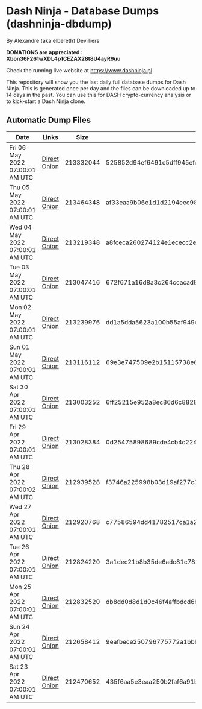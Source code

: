 # Dash Ninja - Database Dumps (dashninja-dbdump)
By Alexandre (aka elbereth) Devilliers

**DONATIONS are appreciated : Xbon36F261wXDL4p1CEZAX28t8U4ayR9uu**

Check the running live website at https://www.dashninja.pl

This repository will show you the last daily full database dumps for Dash Ninja. This is generated once per day and the files can be downloaded up to 14 days in the past.
You can use this for DASH crypto-currency analysis or to kick-start a Dash Ninja clone.


## Automatic Dump Files
| Date | Links | Size | SHA256 |
|--|--|--|--|
| Fri 06 May 2022 07:00:01 AM UTC | [Direct](https://oshi.at/HJQU) [Onion](http://5ety7tpkim5me6eszuwcje7bmy25pbtrjtue7zkqqgziljwqy3rrikqd.onion/HJQU) | 213332044 | 525852d94ef6491c5dff945efe77107f14873678366d56659c96673d679ecc5a | 
| Thu 05 May 2022 07:00:01 AM UTC | [Direct](https://oshi.at/SUQm) [Onion](http://5ety7tpkim5me6eszuwcje7bmy25pbtrjtue7zkqqgziljwqy3rrikqd.onion/SUQm) | 213464348 | af33eaa9b06e1d1d2194eec98fc96abdb4f46de6134e4e402b5dc48cb4fc0b56 | 
| Wed 04 May 2022 07:00:01 AM UTC | [Direct](https://oshi.at/hGBi) [Onion](http://5ety7tpkim5me6eszuwcje7bmy25pbtrjtue7zkqqgziljwqy3rrikqd.onion/hGBi) | 213219348 | a8fceca260274124e1ececc2ea07d6e5adeed465f41f423ccad3c18bcf2684e4 | 
| Tue 03 May 2022 07:00:01 AM UTC | [Direct](https://oshi.at/yzWf) [Onion](http://5ety7tpkim5me6eszuwcje7bmy25pbtrjtue7zkqqgziljwqy3rrikqd.onion/yzWf) | 213047416 | 672f671a16d8a3c264ccacad98a533fd2d47e13028ad20fc78be0bf81384a91a | 
| Mon 02 May 2022 07:00:01 AM UTC | [Direct](https://oshi.at/ViPP) [Onion](http://5ety7tpkim5me6eszuwcje7bmy25pbtrjtue7zkqqgziljwqy3rrikqd.onion/ViPP) | 213239976 | dd1a5dda5623a100b55af949d3da2d9ab598179c6082c53a68bd9b2072d6a3b4 | 
| Sun 01 May 2022 07:00:01 AM UTC | [Direct](https://oshi.at/pGFi) [Onion](http://5ety7tpkim5me6eszuwcje7bmy25pbtrjtue7zkqqgziljwqy3rrikqd.onion/pGFi) | 213116112 | 69e3e747509e2b15115738e630480bb8cb200d5d55362a82ff683963fca0f0bb | 
| Sat 30 Apr 2022 07:00:01 AM UTC | [Direct](https://oshi.at/vLkD) [Onion](http://5ety7tpkim5me6eszuwcje7bmy25pbtrjtue7zkqqgziljwqy3rrikqd.onion/vLkD) | 213003252 | 6ff25215e952a8ec86d6c8828946247ecdc22b65a02d2ab4b740c7d5e419fc30 | 
| Fri 29 Apr 2022 07:00:01 AM UTC | [Direct](https://oshi.at/cnLm) [Onion](http://5ety7tpkim5me6eszuwcje7bmy25pbtrjtue7zkqqgziljwqy3rrikqd.onion/cnLm) | 213028384 | 0d25475898689cde4cb4c22457c71268565e81489cfc500f0ce04fec7aa13d3a | 
| Thu 28 Apr 2022 07:00:02 AM UTC | [Direct](https://oshi.at/XNwY) [Onion](http://5ety7tpkim5me6eszuwcje7bmy25pbtrjtue7zkqqgziljwqy3rrikqd.onion/XNwY) | 212939528 | f3746a225998b03d19af277c330d13616a27cd10f60dd68b18f3a4de80dd99de | 
| Wed 27 Apr 2022 07:00:01 AM UTC | [Direct](https://oshi.at/SJTz) [Onion](http://5ety7tpkim5me6eszuwcje7bmy25pbtrjtue7zkqqgziljwqy3rrikqd.onion/SJTz) | 212920768 | c77586594dd41782517ca1a23e4251f319169699a7a261854031eb3525732b98 | 
| Tue 26 Apr 2022 07:00:01 AM UTC | [Direct](https://oshi.at/jpDs) [Onion](http://5ety7tpkim5me6eszuwcje7bmy25pbtrjtue7zkqqgziljwqy3rrikqd.onion/jpDs) | 212824220 | 3a1dec21b8b35de6adc81c786dc037534b0e82e13c576e81fc42d6792893429d | 
| Mon 25 Apr 2022 07:00:01 AM UTC | [Direct](https://oshi.at/TPHU) [Onion](http://5ety7tpkim5me6eszuwcje7bmy25pbtrjtue7zkqqgziljwqy3rrikqd.onion/TPHU) | 212832520 | db8dd0d8d1d0c46f4affbdcd6bcf5abc13bef1f158f60adbd6d84d9358ee9085 | 
| Sun 24 Apr 2022 07:00:01 AM UTC | [Direct](https://oshi.at/XSEL) [Onion](http://5ety7tpkim5me6eszuwcje7bmy25pbtrjtue7zkqqgziljwqy3rrikqd.onion/XSEL) | 212658412 | 9eafbece250796775772a1bbb20beb66fe76e328836e84e91441c092a478d3b4 | 
| Sat 23 Apr 2022 07:00:01 AM UTC | [Direct](https://oshi.at/AwtA) [Onion](http://5ety7tpkim5me6eszuwcje7bmy25pbtrjtue7zkqqgziljwqy3rrikqd.onion/AwtA) | 212470652 | 435f6aa5e3eaa250b2faf6a91b142896f191e65dfd13b1e38fb2532766ff44d6 | 
